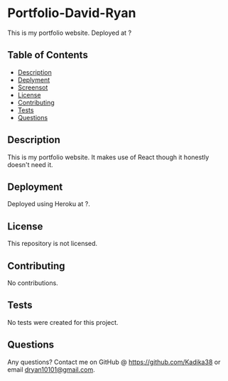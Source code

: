 # Portfolio-David-Ryan
This is my portfolio website.  Deployed at ?

## Table of Contents
* [Description](#general-description)
* [Deplyment](#deployment)
* [Screensot](#screenshot)
* [License](#license)
* [Contributing](#contributing)
* [Tests](#tests)
* [Questions](#questions)
    
    
## Description
This is my portfolio website.  It makes use of React though it honestly doesn't need it.


## Deployment
Deployed using Heroku at ?.

## License
This repository is not licensed.


## Contributing
No contributions.


## Tests
No tests were created for this project.


## Questions
Any questions?  Contact me on GitHub @ https://github.com/Kadika38 or email dryan10101@gmail.com.